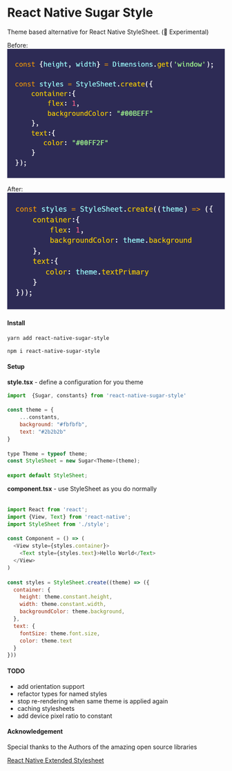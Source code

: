 # React Native Sugar Style
Theme based alternative for React Native StyleSheet. (🧪 Experimental)

Before:
![Before](assets/before.png "Before")

After:
![After](assets/after.png "After")


#### Install
```
yarn add react-native-sugar-style
```
```
npm i react-native-sugar-style
```

#### Setup
**style.tsx** - define a configuration for you theme
```javascript
import  {Sugar, constants} from 'react-native-sugar-style'

const theme = {
    ...constants,
    background: "#fbfbfb",
    text: "#2b2b2b"
}

type Theme = typeof theme;
const StyleSheet = new Sugar<Theme>(theme);

export default StyleSheet;
```
**component.tsx** - use StyleSheet as you do normally
```javascript

import React from 'react';
import {View, Text} from 'react-native';
import StyleSheet from './style';

const Component = () => (
  <View style={styles.container}>
    <Text style={styles.text}>Hello World</Text>
  </View>
)

const styles = StyleSheet.create((theme) => ({
  container: {
    height: theme.constant.height,
    width: theme.constant.width,
    backgroundColor: theme.background,
  },
  text: {
    fontSize: theme.font.size,
    color: theme.text
  }
}))


```

#### TODO

- add orientation support
- refactor types for named styles
- stop re-rendering when same theme is applied again
- caching stylesheets
- add device pixel ratio to constant


#### Acknowledgement

Special thanks to the Authors of the amazing open source libraries

[React Native Extended Stylesheet](https://github.com/vitalets/react-native-extended-stylesheet)
